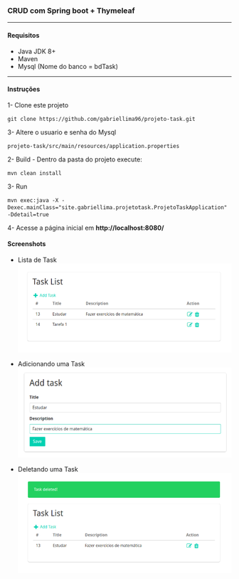 ### CRUD com Spring boot + Thymeleaf

---

#### Requisitos

- Java JDK 8+
- Maven
- Mysql (Nome do banco = bdTask)

---

#### Instruções 

1- Clone este projeto
```Shell
git clone https://github.com/gabriellima96/projeto-task.git
```
3- Altere o usuario e senha do Mysql
```Abra o arquivo application.properties Em:
projeto-task/src/main/resources/application.properties
```
2- Build - Dentro da pasta do projeto execute:
```Shell
mvn clean install
```

3- Run
```Shell
mvn exec:java -X -Dexec.mainClass="site.gabriellima.projetotask.ProjetoTaskApplication" -Ddetail=true
```

4- Acesse a página inicial em **http://localhost:8080/**

#### Screenshots

- Lista de Task
![Lista de Task](https://raw.githubusercontent.com/gabriellima96/projeto-task/master/Screenshots/Demonstracao3.png)

- Adicionando uma Task
![Adicionando uma Task](https://raw.githubusercontent.com/gabriellima96/projeto-task/master/Screenshots/Demonstracao2.png)

- Deletando uma Task
![Deletando uma Task](https://raw.githubusercontent.com/gabriellima96/projeto-task/master/Screenshots/Demonstracao1.png)
